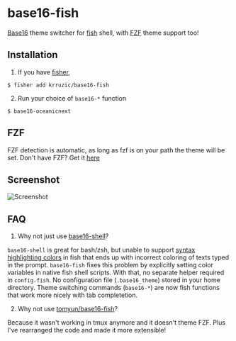 # base16-fish
[Base16](http://chriskempson.com/projects/base16/) theme switcher for
[fish](https://fishshell.com) shell, with [FZF](https://github.com/junegunn/fzf) theme support too!

## Installation
1. If you have [fisher](https://github.com/jorgebucaran/fisher),
```
$ fisher add krruzic/base16-fish
```

2. Run your choice of `base16-*` function
```
$ base16-oceanicnext
```

## FZF
FZF detection is automatic, as long as fzf is on your path the theme will be
set. Don't have FZF? Get it [here](https://github.com/junegunn/fzf#installation)

## Screenshot
![Screenshot](https://giant.gfycat.com/RelievedComposedHoki.gif)

## FAQ
1. Why not just use [base16-shell](https://github.com/chriskempson/base16-shell)?

`base16-shell` is great for bash/zsh, but unable to support [syntax highlighting colors](https://fishshell.com/docs/current/index.html#variables-color) in fish that ends up with incorrect coloring of texts typed in the prompt. `base16-fish` fixes this problem by explicitly setting color variables in native fish shell scripts. With that, no separate helper required in `config.fish`. No configuration file (`.base16_theme`) stored in your home directory. Theme switching commands (`base16-*`) are now fish functions that work more nicely with tab completetion.

2. Why not use [tomyun/base16-fish](https://github.com/tomyun/base16-fish)?

Because it wasn't working in tmux anymore and it doesn't theme FZF. Plus I've
rearranged the code and made it more extensible!
